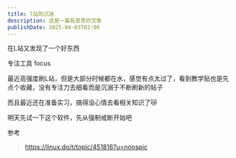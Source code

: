 ```yaml
---
title: l站防沉迷
description: 这是一篇有意思的文章
publishDate: 2025-04-03T02:06
---
```

在L站又发现了一个好东西

专注工具 focus

最近高强度刷L站，但是大部分时候都在水，感觉有点太过了，看到教学贴也是先点个收藏，没有专注力去细看而是沉溺于不断刷新的帖子

而且最近还在准备实习，搞得没心情去看相关知识了😿

明天先试一下这个软件，先从强制戒断开始吧

参考

> https://linux.do/t/topic/451816?u=noospic
